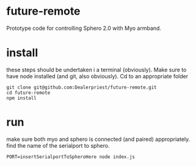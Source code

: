 # future-remote
Prototype code for controlling Sphero 2.0 with Myo armband.

# install
these steps should be undertaken i a terminal (obviously).
Make sure to have node installed (and git, also obviously).
Cd to an appropriate folder
```
git clone git@github.com:Dealerpriest/future-remote.git
cd future-remote
npm install
```
# run
make sure both myo and sphero is connected (and paired) appropriately.
find the name of the serialport to sphero.
```
PORT=insertSerialportToSpheroHere node index.js
```
